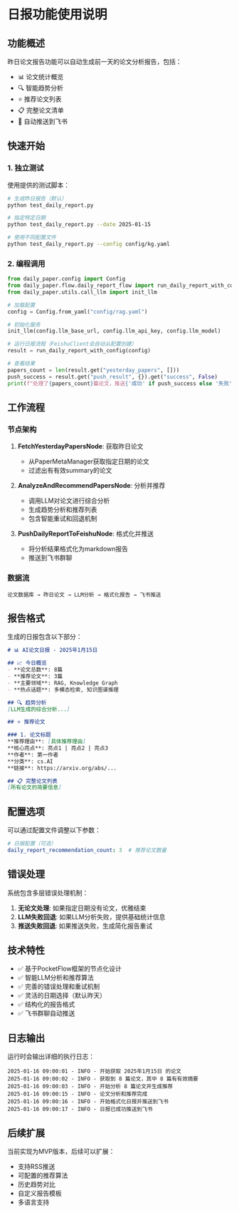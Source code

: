 # 日报功能使用说明

## 功能概述

昨日论文报告功能可以自动生成前一天的论文分析报告，包括：
- 📊 论文统计概览
- 🔍 智能趋势分析  
- ⭐ 推荐论文列表
- 📋 完整论文清单
- 🤖 自动推送到飞书

## 快速开始

### 1. 独立测试

使用提供的测试脚本：

```bash
# 生成昨日报告（默认）
python test_daily_report.py

# 指定特定日期
python test_daily_report.py --date 2025-01-15

# 使用不同配置文件
python test_daily_report.py --config config/kg.yaml
```

### 2. 编程调用

```python
from daily_paper.config import Config
from daily_paper.flow.daily_report_flow import run_daily_report_with_config
from daily_paper.utils.call_llm import init_llm

# 加载配置
config = Config.from_yaml("config/rag.yaml")

# 初始化服务
init_llm(config.llm_base_url, config.llm_api_key, config.llm_model)

# 运行日报流程（FeishuClient会自动从配置创建）
result = run_daily_report_with_config(config)

# 查看结果
papers_count = len(result.get("yesterday_papers", []))
push_success = result.get("push_result", {}).get("success", False)
print(f"处理了{papers_count}篇论文，推送{'成功' if push_success else '失败'}")
```

## 工作流程

### 节点架构

1. **FetchYesterdayPapersNode**: 获取昨日论文
   - 从PaperMetaManager获取指定日期的论文
   - 过滤出有有效summary的论文

2. **AnalyzeAndRecommendPapersNode**: 分析并推荐
   - 调用LLM对论文进行综合分析
   - 生成趋势分析和推荐列表
   - 包含智能重试和回退机制

3. **PushDailyReportToFeishuNode**: 格式化并推送
   - 将分析结果格式化为markdown报告
   - 推送到飞书群聊

### 数据流

```
论文数据库 → 昨日论文 → LLM分析 → 格式化报告 → 飞书推送
```

## 报告格式

生成的日报包含以下部分：

```markdown
# 📊 AI论文日报 - 2025年1月15日

## 📈 今日概览
- **论文总数**: 8篇
- **推荐论文**: 3篇  
- **主要领域**: RAG, Knowledge Graph
- **热点话题**: 多模态检索, 知识图谱推理

## 🔍 趋势分析
[LLM生成的综合分析...]

## ⭐ 推荐论文

### 1. 论文标题
**推荐理由**: [具体推荐理由]
**核心亮点**: 亮点1 | 亮点2 | 亮点3
**作者**: 第一作者
**分类**: cs.AI
**链接**: https://arxiv.org/abs/...

## 📋 完整论文列表
[所有论文的简要信息]
```

## 配置选项

可以通过配置文件调整以下参数：

```yaml
# 日报配置（可选）
daily_report_recommendation_count: 3  # 推荐论文数量
```

## 错误处理

系统包含多层错误处理机制：

1. **无论文处理**: 如果指定日期没有论文，优雅结束
2. **LLM失败回退**: 如果LLM分析失败，提供基础统计信息  
3. **推送失败回退**: 如果推送失败，生成简化报告重试

## 技术特性

- ✅ 基于PocketFlow框架的节点化设计
- ✅ 智能LLM分析和推荐算法
- ✅ 完善的错误处理和重试机制
- ✅ 灵活的日期选择（默认昨天）
- ✅ 结构化的报告格式
- ✅ 飞书群聊自动推送

## 日志输出

运行时会输出详细的执行日志：

```
2025-01-16 09:00:01 - INFO - 开始获取 2025年1月15日 的论文
2025-01-16 09:00:02 - INFO - 获取到 8 篇论文，其中 8 篇有有效摘要
2025-01-16 09:00:03 - INFO - 开始分析 8 篇论文并生成推荐
2025-01-16 09:00:15 - INFO - 论文分析和推荐完成
2025-01-16 09:00:16 - INFO - 开始格式化日报并推送到飞书
2025-01-16 09:00:17 - INFO - 日报已成功推送到飞书
```

## 后续扩展

当前实现为MVP版本，后续可以扩展：

- 支持RSS推送
- 可配置的推荐算法
- 历史趋势对比
- 自定义报告模板  
- 多语言支持